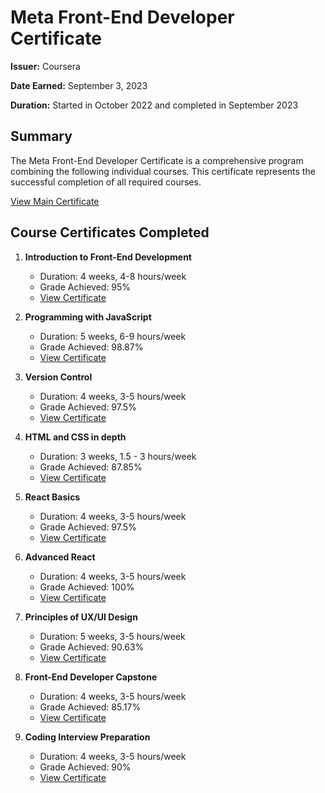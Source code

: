 # Meta Front-End Developer Certificate

**Issuer:** Coursera

**Date Earned:** September 3, 2023

**Duration:** Started in October 2022 and completed in September 2023

## Summary

The Meta Front-End Developer Certificate is a comprehensive program combining the following individual courses. This certificate represents the successful completion of all required courses.

[View Main Certificate](https://www.coursera.org/account/accomplishments/specialization/certificate/PQXLVFL8C9GD)

## Course Certificates Completed

1. **Introduction to Front-End Development**

   - Duration: 4 weeks, 4-8 hours/week
   - Grade Achieved: 95%
   - [View Certificate](https://www.coursera.org/account/accomplishments/certificate/2EM86VDKHH3N)

2. **Programming with JavaScript**

   - Duration: 5 weeks, 6-9 hours/week
   - Grade Achieved: 98.87%
   - [View Certificate](https://www.coursera.org/account/accomplishments/certificate/3ZZPWQB8XY3R)

3. **Version Control**

   - Duration: 4 weeks, 3-5 hours/week
   - Grade Achieved: 97.5%
   - [View Certificate](https://www.coursera.org/account/accomplishments/certificate/SH2PE96MXQJC)

4. **HTML and CSS in depth**

   - Duration: 3 weeks, 1.5 - 3 hours/week
   - Grade Achieved: 87.85%
   - [View Certificate](https://www.coursera.org/account/accomplishments/certificate/FJWXLN4KTR4F)

5. **React Basics**

   - Duration: 4 weeks, 3-5 hours/week
   - Grade Achieved: 97.5%
   - [View Certificate](https://www.coursera.org/account/accomplishments/certificate/8ULWTVS5TKYS)

6. **Advanced React**

   - Duration: 4 weeks, 3-5 hours/week
   - Grade Achieved: 100%
   - [View Certificate](https://www.coursera.org/account/accomplishments/certificate/LA6KWTHWW9H6)

7. **Principles of UX/UI Design**

   - Duration: 5 weeks, 3-5 hours/week
   - Grade Achieved: 90.63%
   - [View Certificate](https://www.coursera.org/account/accomplishments/certificate/WPFRBCAFCBXP)

8. **Front-End Developer Capstone**

   - Duration: 4 weeks, 3-5 hours/week
   - Grade Achieved: 85.17%
   - [View Certificate](https://www.coursera.org/account/accomplishments/certificate/RCZH5U9NUVBW)

9. **Coding Interview Preparation**

   - Duration: 4 weeks, 3-5 hours/week
   - Grade Achieved: 90%
   - [View Certificate](https://www.coursera.org/account/accomplishments/certificate/NKXZD73FNB4A)
